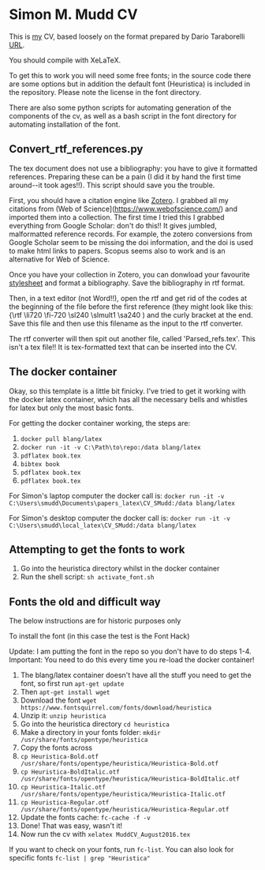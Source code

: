 Simon M. Mudd CV
=============================

This is [my](http://www.geos.ed.ac.uk/homes/smudd) CV, based loosely on the format prepared by Dario Taraborelli
[URL](http://nitens.org/taraborelli/cvtex). 

You should compile with XeLaTeX.

To get this to work you will need some free fonts; in the source code there are some options but in addition the default font (Heuristica) is included in the repository. Please note the license in the font directory. 


There are also some python scripts for automating generation of the components of the cv, as well as a bash script in the font directory for automating installation of the font.  

Convert_rtf_references.py
----------------------------------
The tex document does not use a bibliography: you have to give it formatted references. 
Preparing these can be a pain (I did it by hand the first time around--it took ages!!). 
This script should save you the trouble. 

First, you should have a citation engine like [Zotero](https://www.zotero.org/). 
I grabbed all my citations from (Web of Science](https://www.webofscience.com/) and imported them into a collection.
The first time I tried this I grabbed everything from Google Scholar: don't do this!! It gives jumbled, malformatted reference records. 
For example, the zotero conversions from Google Scholar seem to be missing the doi information, and the doi is used to make html links to papers. 
Scopus seems also to work and is an alternative for Web of Science.

Once you have your collection in Zotero, you can donwload your favourite [stylesheet](https://www.zotero.org/styles) and format a bibliography. 
Save the bibliography in rtf format. 

Then, in a text editor (not Word!!), open the rtf and get rid of the codes at the beginning of the file before the first reference (they might look like this: {\rtf \li720 \fi-720 \sl240 \slmult1 \sa240 ) and the curly bracket at the end. 
Save this file and then use this filename as the input to the rtf converter. 

The rtf converter will then spit out another file, called 'Parsed_refs.tex'. 
This isn't a tex file!! It is tex-formatted text that can be inserted into the CV. 

The docker container
---------------------------------------------------------

Okay, so this template is a little bit finicky. 
I've tried to get it working with the docker latex container, which has all the necessary bells and whistles for latex but only the most basic fonts. 


For getting the docker container working, the steps are:
1. `docker pull blang/latex`
2. `docker run -it -v C:\Path\to\repo:/data blang/latex`
3. `pdflatex book.tex`
4. `bibtex book`
5. `pdflatex book.tex`
6. `pdflatex book.tex`

For Simon's laptop computer the docker call is:
`docker run -it -v C:\Users\smudd\Documents\papers_latex\CV_SMudd:/data blang/latex`

For Simon's desktop computer the docker call is:
`docker run -it -v C:\Users\smudd\local_latex\CV_SMudd:/data blang/latex`

Attempting to get the fonts to work
---------------------------------------------------------

1. Go into the heuristica directory whilst in the docker container
2. Run the shell script: `sh activate_font.sh`


Fonts the old and difficult way
---------------------------------------------------------
The below instructions are for historic purposes only

To install the font (in this case the test is the Font Hack)

Update: I am putting the font in the repo so you don't have to do steps 1-4.
Important: You need to do this every time you re-load the docker container!

1. The blang/latex container doesn't have all the stuff you need to get the font, so first run `apt-get update`
2. Then `apt-get install wget`
3. Download the font `wget https://www.fontsquirrel.com/fonts/download/heuristica`
4. Unzip it: `unzip heuristica`
4. Go into the heuristica directory `cd heuristica`
5. Make a directory in your fonts folder: `mkdir /usr/share/fonts/opentype/heuristica`
6. Copy the fonts across
7. `cp Heuristica-Bold.otf /usr/share/fonts/opentype/heuristica/Heuristica-Bold.otf`
8. `cp Heuristica-BoldItalic.otf /usr/share/fonts/opentype/heuristica/Heuristica-BoldItalic.otf`
9. `cp Heuristica-Italic.otf /usr/share/fonts/opentype/heuristica/Heuristica-Italic.otf`
10. `cp Heuristica-Regular.otf /usr/share/fonts/opentype/heuristica/Heuristica-Regular.otf`
11. Update the fonts cache: `fc-cache -f -v`
12. Done! That was easy, wasn't it!
13. Now run the cv with `xelatex MuddCV_August2016.tex`

If you want to check on your fonts, run `fc-list`. 
You can also look for specific fonts `fc-list | grep "Heuristica"`
